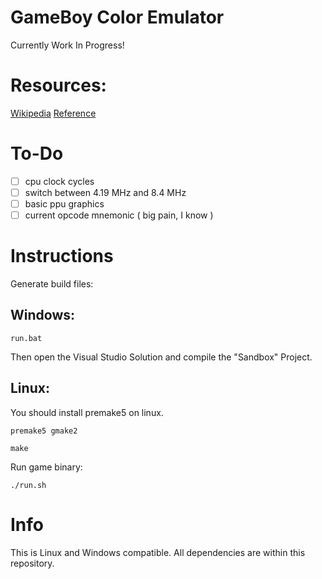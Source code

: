 # GameBoy Color Emulator

Currently Work In Progress!

# Resources:
<a href="https://en.wikipedia.org/wiki/Game_Boy_Color">Wikipedia</a>
<a href="https://gbdev.io/pandocs/Specifications.html">Reference</a>

# To-Do

- [ ] cpu clock cycles
- [ ] switch between 4.19 MHz and 8.4 MHz
- [ ] basic ppu graphics
- [ ] current opcode mnemonic ( big pain, I know )

# Instructions

Generate build files:

## Windows:

```run.bat```

Then open the Visual Studio Solution and compile the "Sandbox" Project.

## Linux:

You should install premake5 on linux.

```premake5 gmake2```

```make```

Run game binary:

```./run.sh```

# Info
This is Linux and Windows compatible. All dependencies are within this repository.
